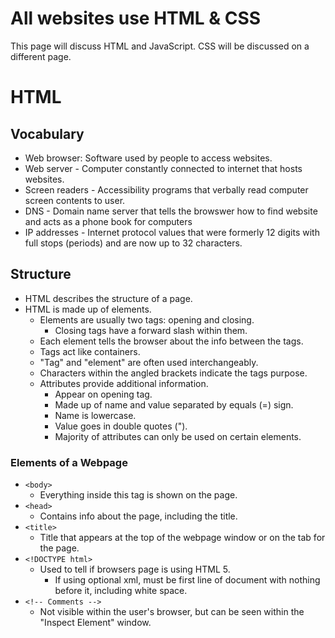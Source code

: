 # All websites use HTML & CSS
This page will discuss HTML and JavaScript.  CSS will be discussed on a different page.

# HTML

## Vocabulary
- Web browser: Software used by people to access websites.
- Web server - Computer constantly connected to internet that hosts websites.
- Screen readers - Accessibility programs that verbally read computer screen contents to user.
- DNS - Domain name server that tells the browswer how to find website and acts as a phone book for computers
- IP addresses - Internet protocol values that were formerly 12 digits with full stops (periods) and are now up to 32 characters.

## Structure
- HTML describes the structure of a page.
- HTML is made up of elements.
  - Elements are usually two tags: opening and closing.
    - Closing tags have a forward slash within them.
  - Each element tells the browser about the info between the tags.
  - Tags act like containers.
  - "Tag" and "element" are often used interchangeably.
  - Characters within the angled brackets indicate the tags purpose.
  - Attributes provide additional information.
    - Appear on opening tag.
    - Made up of name and value separated by equals (=) sign.
    - Name is lowercase.
    - Value goes in double quotes (").
    - Majority of attributes can only be used on certain elements.

### Elements of a Webpage
- `<body>`
  * Everything inside this tag is shown on the page.
- `<head>`
  * Contains info about the page, including the title.
- `<title>`
  * Title that appears at the top of the webpage window or on the tab for the page.
- `<!DOCTYPE html>`
  * Used to tell if browsers page is using HTML 5.
    * If using optional xml, must be first line of document with nothing before it, including white space.
- `<!-- Comments -->`
  * Not visible within the user's browser, but can be seen within the "Inspect Element" window.
